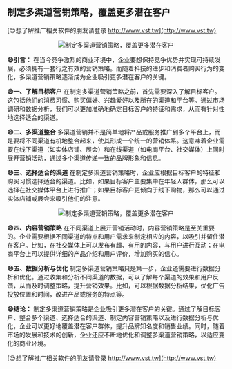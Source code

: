 ## **制定多渠道营销策略，覆盖更多潜在客户**

[😍想了解推广相关软件的朋友请登录 http://www.vst.tw](http://www.vst.tw)

 <center><img src="https://vst.tw/MP4/tuiguang/png/1.png" alt="制定多渠道营销策略，覆盖更多潜在客户"></center>

**😄引言：**
在当今竞争激烈的商业环境中，企业要想保持竞争优势并实现可持续发展，必须拥有一套行之有效的营销策略。而随着科技的进步和消费者购买行为的变化，多渠道营销策略逐渐成为企业吸引更多潜在客户的关键。

**😄一、了解目标客户**
在制定多渠道营销策略之前，首先需要深入了解目标客户。这包括他们的消费习惯、购买偏好、兴趣爱好以及所在的渠道和平台等。通过市场调研和数据分析，我们可以更加准确地确定目标客户的特征和需求，从而有针对性地选择适合的渠道。

**😄二、多渠道整合**
多渠道营销并不是简单地将产品或服务推广到多个平台上，而是要将不同渠道有机地整合起来，使其形成一个统一的营销体系。这意味着企业需要在线下渠道（如实体店铺、展会）和在线渠道（如电商平台、社交媒体）上同时展开营销活动，通过多个渠道传递一致的品牌形象和信息。

**😄三、选择适合的渠道**
在制定多渠道营销策略时，企业应根据目标客户的特征和购买习惯选择适合的渠道。比如，如果目标客户主要集中在年轻人群体，那么可以选择在社交媒体平台上进行推广；如果目标客户更倾向于线下购物，那么可以通过实体店铺或展会来吸引他们的注意。

 <center><img src="https://vst.tw/MP4/tuiguang/png/8.png" alt="制定多渠道营销策略，覆盖更多潜在客户"></center>

**😄四、内容营销策略**
在不同渠道上展开营销活动时，内容营销策略是至关重要的。企业需要根据不同渠道的特点和用户需求来制定相应的内容，以吸引并留住潜在客户。比如，在社交媒体上可以发布有趣、有用的内容，与用户进行互动；在电商平台上可以提供详细的产品介绍和用户评价，增加购买的信心。

**😄五、数据分析与优化**
制定多渠道营销策略只是第一步，企业还需要进行数据分析和优化。通过收集和分析不同渠道的数据，可以了解每个渠道的效果和用户反馈，从而及时调整策略，提升营销效果。比如，可以根据数据分析结果，优化广告投放位置和时间，改进产品或服务的特点等。

**😄结论：**
制定多渠道营销策略是企业吸引更多潜在客户的关键。通过了解目标客户、整合多个渠道、选择适合的渠道、制定内容营销策略以及进行数据分析与优化，企业可以更好地覆盖潜在客户群体，提升品牌知名度和销售业绩。同时，随着市场的发展和技术的创新，企业还应不断地优化和调整多渠道营销策略，以适应变化的商业环境。

[😍想了解推广相关软件的朋友请登录 http://www.vst.tw](http://www.vst.tw)



